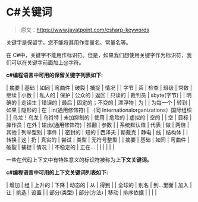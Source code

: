 # C#关键词

> 原文：<https://www.javatpoint.com/csharp-keywords>

关键字是保留字。您不能将其用作变量名、常量名等。

在 C#中，关键字不能用作标识符。但是，如果我们想使用关键字作为标识符，我们可以在关键字前面加上@字符。

**c#编程语言中可用的保留关键字列表如下:**

| 摘要 | 基础 | 如同 | 弯曲件 | 破裂 | 捕捉 | 情况 |
| 字节 | 茶 | 检查 | 班级 | 常数 | 继续 | 小数 |
| 私人的 | 保护 | 公众的 | 返回 | 只读的 | 裁判员 | sbyte(字节) |
| 明确的 | 走读生 | 错误的 | 最后 | 固定的；不变的 | 漂浮物 | 为 |
| 为每一个 | 转到 | 如果 | 隐形的 | 在 | in(通用修饰符) | （同 Internationalorganizations）国际组织 |
| 乌龙！乌龙 | 乌肖特 | 未加抑制的 | 使用 | 危险的 | 虚拟的 | 空的 |
| 空 | 目标 | 操作员 | 在外 | 输出(通用修饰符) | 推翻 | 参数 |
| 系统默认值 | 代表 | 做 | 两倍 | 其他 | 列举型别 | 事件 |
| 密封的 | 短的 | 西泽夫 | 斯戴克 | 静电 | 线 | 结构体 |
| 转换 | 这 | 扔 | 真实的 | 尝试 | 类型 | 无符号整型 |
| 摘要 | 基础 | 如同 | 弯曲件 | 破裂 | 捕捉 | 情况 |
| 不稳定的 | 正在… |  |  |  |  |  |

一些在代码上下文中有特殊意义的标识符被称为**上下文关键词。**

**c#编程语言中可用的上下文关键词列表如下:**

| 增加 | 组 | 上升的 | 下降 | 动态的 | 从 | 得到 |
| 全球的 | 别名 | 到…里面 | 加入 | 让 | 挑选 | 设置 |
| 部分(类型) | 部分(方法) | 移动 | 排序依据 |  |  |  |